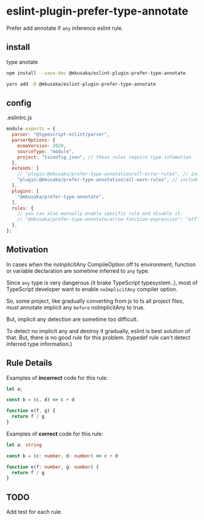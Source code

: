 # eslint-plugin-prefer-type-annotate

Prefer add annotate if `any` inference eslint rule.

## install

type anotate

```bash
npm install --save-dev @mkusaka/eslint-plugin-prefer-type-annotate
```

```bash
yarn add -D @mkusaka/eslint-plugin-prefer-type-annotate
```

## config
.eslintrc.js
```js
module.exports = {
  parser: "@typescript-eslint/parser",
  parserOptions: {
    ecmaVersion: 2020,
    sourceType: "module",
    project: "tsconfig.json", // these rules require type infomation
  },
  extends: [
    // "plugin:@mkusaka/prefer-type-annotation/all-error-rules", // include all rule as error
    "plugin:@mkusaka/prefer-type-annotation/all-warn-rules", // include all rule as error
  ],
  plugins: [
    "@mkusaka/prefer-type-annotate",
  ],
  rules: {
    // you can also manually enable specific rule and disable it.
    // "@mkusaka/prefer-type-annotate/arrow-function-expression": "off"
  },
};
```


## Motivation

In cases when the noInplicitAny CompileOption off ts environment, function or variable declaration are sometime inferred to `any` type.

Since `any` type is very dangerous (it brake TypeScript typesystem..), most of TypeScript developer want to enable `noImplicitAny` compiler option.

So, some project, like gradually converting from js to ts all project files, must annotate implicit any `before` noImplicitAny to true.

But, implicit any detection are sometime too difficult.

To detect no implicit any and destroy it gradually, eslint is best solution of that. But, there is no good rule for this problem. (typedef rule can't detect inferred type information.)

## Rule Details

Examples of **incorrect** code for this rule:

```ts
let a;

const b = (c, d) => c + d

function e(f, g) {
  return f / g
}
```

Examples of **correct** code for this rule:

```ts
let a: string

const b = (c: number, d: number) => c + d

function e(f: number, g: number) {
  return f / g
}
```

## TODO
Add test for each rule.
